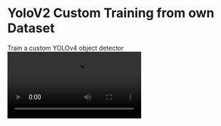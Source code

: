 # YoloV2 Custom Training from own Dataset
Train a custom YOLOv4 object detector
![Real Time Live Webcam YoloV2](https://raw.githubusercontent.com/anggaraputrapratama/yolov2-custom-training/main/Real%20Time%20Live%20Webcam%20use%20YoloV2.mp4)
